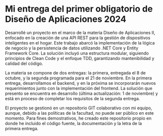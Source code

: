 # **Mi entrega del primer obligatorio de Diseño de Aplicaciones 2024**

Desarrollé un proyecto en el marco de la materia Diseño de Aplicaciones II, enfocado en la creación de una API REST para la gestión de dispositivos inteligentes en el hogar. Este trabajo abarcó la implementación de la lógica de negocio y la persistencia de datos utilizando .NET Core y Entity Framework Core. La solución incluyó una estructura modular, siguiendo principios de Clean Code y el enfoque TDD, garantizando mantenibilidad y calidad del código.

La materia se compone de dos entregas: la primera, entregada el 8 de octubre, y la segunda programada para el 21 de noviembre. En la primera entrega, desarrollamos el backend, y en la próxima se incorporarán nuevos requerimientos junto con la implementación del frontend. La solución que presento se encuentra en desarrollo (última actualización: 1 de noviembre) y está en proceso de completar los requisitos de la segunda entrega.

El proyecto se gestionó en un repositorio GIT colaborativo con mi equipo, aunque, debido a las políticas de la facultad, no puede ser público en este momento. Para fines demostrativos, he creado este repositorio propio en donde he incluido el código fuente, la documentación y la letra de la primera entrega. 
